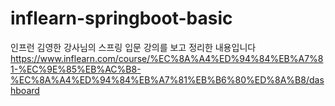 # inflearn-springboot-basic
인프런 김영한 강사님의 스프링 입문 강의를 보고 정리한 내용입니다
https://www.inflearn.com/course/%EC%8A%A4%ED%94%84%EB%A7%81-%EC%9E%85%EB%AC%B8-%EC%8A%A4%ED%94%84%EB%A7%81%EB%B6%80%ED%8A%B8/dashboard
